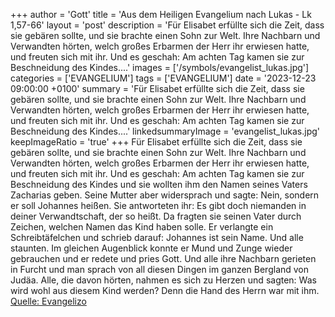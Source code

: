 +++
author = 'Gott'
title = 'Aus dem Heiligen Evangelium nach Lukas - Lk 1,57-66'
layout = 'post'
description = 'Für Elisabet erfüllte sich die Zeit, dass sie gebären sollte, und sie brachte einen Sohn zur Welt. Ihre Nachbarn und Verwandten hörten, welch großes Erbarmen der Herr ihr erwiesen hatte, und freuten sich mit ihr. Und es geschah: Am achten Tag kamen sie zur Beschneidung des Kindes....'
images = ['/symbols/evangelist_lukas.jpg']
categories = ['EVANGELIUM']
tags = ['EVANGELIUM']
date = '2023-12-23 09:00:00 +0100'
summary = 'Für Elisabet erfüllte sich die Zeit, dass sie gebären sollte, und sie brachte einen Sohn zur Welt. Ihre Nachbarn und Verwandten hörten, welch großes Erbarmen der Herr ihr erwiesen hatte, und freuten sich mit ihr. Und es geschah: Am achten Tag kamen sie zur Beschneidung des Kindes....'
linkedsummaryImage = 'evangelist_lukas.jpg'
keepImageRatio = 'true'
+++
Für Elisabet erfüllte sich die Zeit, dass sie gebären sollte, und sie brachte einen Sohn zur Welt.
Ihre Nachbarn und Verwandten hörten, welch großes Erbarmen der Herr ihr erwiesen hatte, und freuten sich mit ihr.
Und es geschah: Am achten Tag kamen sie zur Beschneidung des Kindes und sie wollten ihm den Namen seines Vaters Zacharias geben.<!--more-->
Seine Mutter aber widersprach und sagte: Nein, sondern er soll Johannes heißen.
Sie antworteten ihr: Es gibt doch niemanden in deiner Verwandtschaft, der so heißt.
Da fragten sie seinen Vater durch Zeichen, welchen Namen das Kind haben solle.
Er verlangte ein Schreibtäfelchen und schrieb darauf: Johannes ist sein Name. Und alle staunten.
Im gleichen Augenblick konnte er Mund und Zunge wieder gebrauchen und er redete und pries Gott.
Und alle ihre Nachbarn gerieten in Furcht und man sprach von all diesen Dingen im ganzen Bergland von Judäa.
Alle, die davon hörten, nahmen es sich zu Herzen und sagten: Was wird wohl aus diesem Kind werden? Denn die Hand des Herrn war mit ihm.<br> [Quelle: Evangelizo](https://evangeliumtagfuertag.org/DE/gospel)
